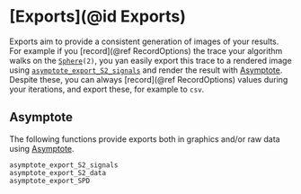 # [Exports](@id Exports)

Exports aim to provide a consistent generation of images of your results. For example if you [record](@ref RecordOptions) the trace your algorithm walks on the [`Sphere`](@ref)`(2)`, you yan easily export this trace to a rendered image using [`asymptote_export_S2_signals`](@ref) and render the result with [Asymptote](https://sourceforge.net/projects/asymptote/).
Despite these, you can always [record](@ref RecordOptions) values during your iterations,
and export these, for example to `csv`.

## Asymptote

The following functions provide exports both in graphics and/or raw data using [Asymptote](https://sourceforge.net/projects/asymptote/).

```@docs
asymptote_export_S2_signals
asymptote_export_S2_data
asymptote_export_SPD
```
